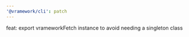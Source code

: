 ```yaml
---
'@vramework/cli': patch
---
```


feat: export vrameworkFetch instance to avoid needing a singleton class
